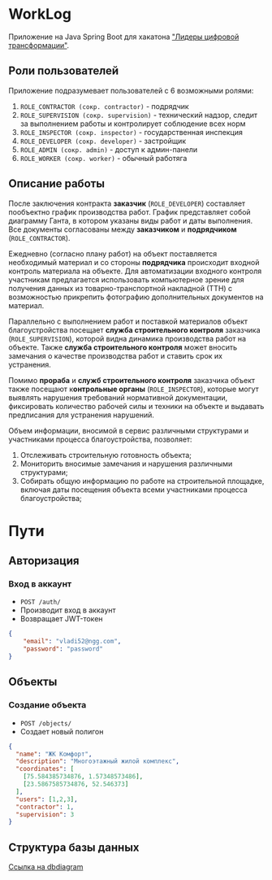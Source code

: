 # WorkLog

Приложение на Java Spring Boot для хакатона ["Лидеры цифровой трансформации"](https://i.moscow/lct).

## Роли пользователей
Приложение подразумевает пользователей с 6 возможными ролями:

1. `ROLE_CONTRACTOR (сокр. contractor)` - подрядчик
2. `ROLE_SUPERVISION (сокр. supervision)` - технический надзор, следит за выполнением работы и контролирует соблюдение всех норм
3. `ROLE_INSPECTOR (сокр. inspector)` - государственная инспекция
4. `ROLE_DEVELOPER (сокр. developer)` - застройщик
5. `ROLE_ADMIN (сокр. admin)` - доступ к админ-панели
6. `ROLE_WORKER (сокр. worker)` - обычный работяга

## Описание работы

После заключения контракта **заказчик** (`ROLE_DEVELOPER`) составляет пообъектно график производства работ.
График представляет собой диаграмму Ганта, в котором указаны виды работ и даты выполнения. Все документы согласованы между **заказчиком** и **подрядчиком** (`ROLE_CONTRACTOR`).

Ежедневно (согласно плану работ) на объект поставляется необходимый материал и со стороны **подрядчика** происходит входной контроль материала на объекте.
Для автоматизации входного контроля участникам предлагается использовать компьютерное зрение для получения данных из товарно-транспортной накладной (ТТН) с возможностью прикрепить фотографию дополнительных документов на материал.

Параллельно с выполнением работ и поставкой материалов объект благоустройства посещает **служба строительного контроля** заказчика (`ROLE_SUPERVISION`), которой видна динамика производства работ на объекте.
Также **служба строительного контроля** может вносить замечания о качестве производства работ и ставить срок их устранения.

Помимо **прораба** и **служб строительного контроля** заказчика объект также посещают к**онтрольные органы** (`ROLE_INSPECTOR`), которые могут выявлять нарушения требований нормативной документации, фиксировать количество рабочей силы и техники на объекте и выдавать предписания для устранения нарушений.

Объем информации, вносимой в сервис различными структурами и участниками процесса благоустройства, позволяет:
1. Отслеживать  строительную готовность объекта;
2. Мониторить вносимые замечания и нарушения различными структурами;
3. Собирать общую информацию по работе на строительной площадке, включая даты посещения объекта всеми участниками процесса благоустройства;

# Пути

## Авторизация

### Вход в аккаунт

- `POST /auth/`
- Производит вход в аккаунт
- Возвращает JWT-токен

````json
{
    "email": "vladi52@ngg.com",
    "password": "password"
}
````

## Объекты

### Создание объекта

- `POST /objects/`
- Создает новый полигон
```json
{
  "name": "ЖК Комфорт",
  "description": "Многоэтажный жилой комплекс",
  "coordinates": [
    [75.584385734876, 1.57348573486],
    [23.5867585734876, 52.546373]
  ],
  "users": [1,2,3],
  "contractor": 1,
  "supervision": 3
}
```

## Структура базы данных

[Ссылка на dbdiagram](https://dbdiagram.io/d/WorkLog-67dc537875d75cc844dea298)